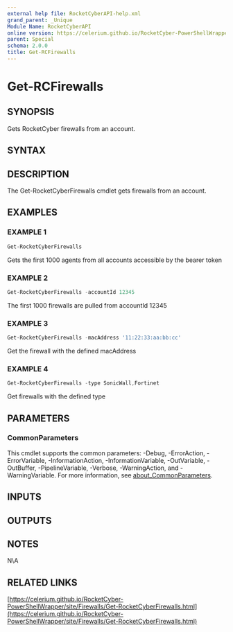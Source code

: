 ```yaml
---
external help file: RocketCyberAPI-help.xml
grand_parent: _Unique
Module Name: RocketCyberAPI
online version: https://celerium.github.io/RocketCyber-PowerShellWrapper/site/_Unique/Get-RCFirewalls.html
parent: Special
schema: 2.0.0
title: Get-RCFirewalls
---
```


# Get-RCFirewalls

## SYNOPSIS
Gets RocketCyber firewalls from an account.

## SYNTAX

## DESCRIPTION
The Get-RocketCyberFirewalls cmdlet gets firewalls from
an account.

## EXAMPLES

### EXAMPLE 1
```powershell
Get-RocketCyberFirewalls
```

Gets the first 1000 agents from all accounts accessible
by the bearer token

### EXAMPLE 2
```powershell
Get-RocketCyberFirewalls -accountId 12345
```

The first 1000 firewalls are pulled from accountId 12345

### EXAMPLE 3
```powershell
Get-RocketCyberFirewalls -macAddress '11:22:33:aa:bb:cc'
```

Get the firewall with the defined macAddress

### EXAMPLE 4
```powershell
Get-RocketCyberFirewalls -type SonicWall,Fortinet
```

Get firewalls with the defined type

## PARAMETERS

### CommonParameters
This cmdlet supports the common parameters: -Debug, -ErrorAction, -ErrorVariable, -InformationAction, -InformationVariable, -OutVariable, -OutBuffer, -PipelineVariable, -Verbose, -WarningAction, and -WarningVariable. For more information, see [about_CommonParameters](http://go.microsoft.com/fwlink/?LinkID=113216).

## INPUTS

## OUTPUTS

## NOTES
N\A

## RELATED LINKS

[https://celerium.github.io/RocketCyber-PowerShellWrapper/site/Firewalls/Get-RocketCyberFirewalls.html](https://celerium.github.io/RocketCyber-PowerShellWrapper/site/Firewalls/Get-RocketCyberFirewalls.html)

